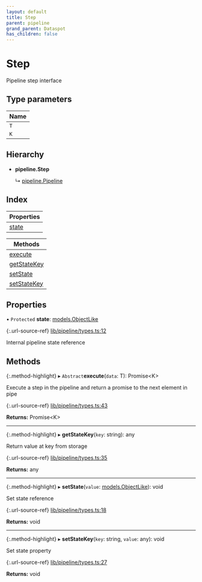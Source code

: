 ```yaml
---
layout: default
title: Step
parent: pipeline
grand_parent: Dataspot
has_children: false
---
```


# Step

Pipeline step interface

## Type parameters

Name |
------ |
`T` |
`K` |

## Hierarchy

* **pipeline.Step**

  ↳ [pipeline.Pipeline](../pipeline_pipeline)

## Index

| Properties |
|-----------|
| [state](#state) |

| Methods |
|-----------|
| [execute](#execute) |
| [getStateKey](#getstatekey) |
| [setState](#setstate) |
| [setStateKey](#setstatekey) |

## Properties

• `Protected` **state**: [models.ObjectLike](../../interfaces/models_objectlike)

{:.url-source-ref}
[lib/pipeline/types.ts:12](https://github.com/ascentcore/dataspot/blob/0893946/lib/pipeline/types.ts#L12)

Internal pipeline state reference

## Methods

{:.method-highlight}
▸ `Abstract`**execute**(`data`: T): Promise\<K>

Execute a step in the pipeline and return a promise to the next element in pipe

{:.url-source-ref}
[lib/pipeline/types.ts:43](https://github.com/ascentcore/dataspot/blob/0893946/lib/pipeline/types.ts#L43)

**Returns:** Promise\<K>

___

{:.method-highlight}
▸ **getStateKey**(`key`: string): any

Return value at key from storage

{:.url-source-ref}
[lib/pipeline/types.ts:35](https://github.com/ascentcore/dataspot/blob/0893946/lib/pipeline/types.ts#L35)

**Returns:** any

___

{:.method-highlight}
▸ **setState**(`value`: [models.ObjectLike](../../interfaces/models_objectlike)): void

Set state reference

{:.url-source-ref}
[lib/pipeline/types.ts:18](https://github.com/ascentcore/dataspot/blob/0893946/lib/pipeline/types.ts#L18)

**Returns:** void

___

{:.method-highlight}
▸ **setStateKey**(`key`: string, `value`: any): void

Set state property

{:.url-source-ref}
[lib/pipeline/types.ts:27](https://github.com/ascentcore/dataspot/blob/0893946/lib/pipeline/types.ts#L27)

**Returns:** void
